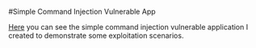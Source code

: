 #Simple Command Injection Vulnerable App

[Here](index.php) you can see the simple command injection vulnerable application I created to demonstrate some exploitation scenarios. 
